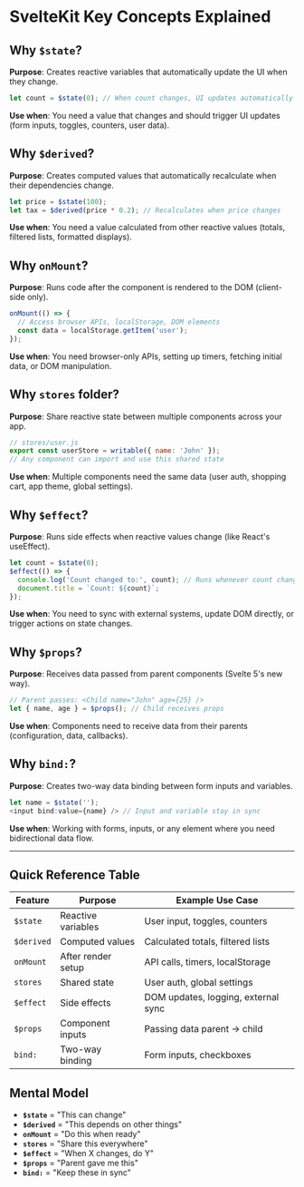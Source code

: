 # SvelteKit Key Concepts Explained

## Why `$state`?
**Purpose**: Creates reactive variables that automatically update the UI when they change.
```javascript
let count = $state(0); // When count changes, UI updates automatically
```
**Use when**: You need a value that changes and should trigger UI updates (form inputs, toggles, counters, user data).

## Why `$derived`?
**Purpose**: Creates computed values that automatically recalculate when their dependencies change.
```javascript
let price = $state(100);
let tax = $derived(price * 0.2); // Recalculates when price changes
```
**Use when**: You need a value calculated from other reactive values (totals, filtered lists, formatted displays).

## Why `onMount`?
**Purpose**: Runs code after the component is rendered to the DOM (client-side only).
```javascript
onMount(() => {
  // Access browser APIs, localStorage, DOM elements
  const data = localStorage.getItem('user');
});
```
**Use when**: You need browser-only APIs, setting up timers, fetching initial data, or DOM manipulation.

## Why `stores` folder?
**Purpose**: Share reactive state between multiple components across your app.
```javascript
// stores/user.js
export const userStore = writable({ name: 'John' });
// Any component can import and use this shared state
```
**Use when**: Multiple components need the same data (user auth, shopping cart, app theme, global settings).

## Why `$effect`?
**Purpose**: Runs side effects when reactive values change (like React's useEffect).
```javascript
let count = $state(0);
$effect(() => {
  console.log('Count changed to:', count); // Runs whenever count changes
  document.title = `Count: ${count}`;
});
```
**Use when**: You need to sync with external systems, update DOM directly, or trigger actions on state changes.

## Why `$props`?
**Purpose**: Receives data passed from parent components (Svelte 5's new way).
```javascript
// Parent passes: <Child name="John" age={25} />
let { name, age } = $props(); // Child receives props
```
**Use when**: Components need to receive data from their parents (configuration, data, callbacks).

## Why `bind:`?
**Purpose**: Creates two-way data binding between form inputs and variables.
```javascript
let name = $state('');
<input bind:value={name} /> // Input and variable stay in sync
```
**Use when**: Working with forms, inputs, or any element where you need bidirectional data flow.

---

## Quick Reference Table

| Feature | Purpose | Example Use Case |
|---------|---------|------------------|
| `$state` | Reactive variables | User input, toggles, counters |
| `$derived` | Computed values | Calculated totals, filtered lists |
| `onMount` | After render setup | API calls, timers, localStorage |
| `stores` | Shared state | User auth, global settings |
| `$effect` | Side effects | DOM updates, logging, external sync |
| `$props` | Component inputs | Passing data parent → child |
| `bind:` | Two-way binding | Form inputs, checkboxes |

## Mental Model
- **`$state`** = "This can change"
- **`$derived`** = "This depends on other things"
- **`onMount`** = "Do this when ready"
- **`stores`** = "Share this everywhere"
- **`$effect`** = "When X changes, do Y"
- **`$props`** = "Parent gave me this"
- **`bind:`** = "Keep these in sync"